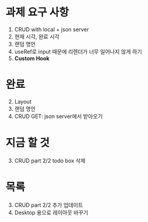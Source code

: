 # 과제 요구 사항
1. CRUD with local + json server
2. 현재 시각, 완료 시각
3. 랜덤 명언
4. useRef로 input 때문에 리렌더가 너무 일어나지 않게 하기
5. **Custom Hook**

# 완료
2. Layout
4. 랜덤 명언
1. CRUD
    GET: json server에서 받아오기

# 지금 할 것
3. CRUD part 2/2
    todo box
    삭제

# 목록
3. CRUD part 2/2
    추가
    업데이트
4. Desktop 용으로 레이아웃 바꾸기